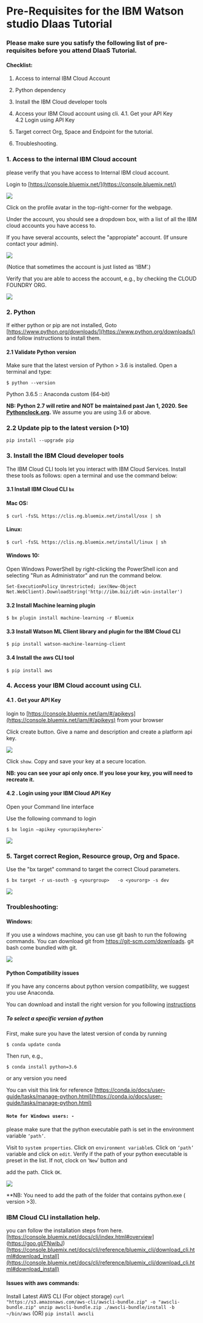 
# Pre-Requisites for the IBM Watson studio Dlaas Tutorial
 
### Please make sure you satisfy the following list of pre- requisites before you attend DlaaS Tutorial.
#### Checklist:
1. Access to internal IBM Cloud Account

2. Python dependency

3. Install the IBM Cloud developer tools

4. Access your IBM Cloud account using cli.
                       4.1. Get your API Key                    
                       4.2  Login using API Key
                       
5. Target correct Org, Space and Endpoint for the tutorial.

6. Troubleshooting.


 
### 1. Access to the internal IBM Cloud account
please verify that you have access to Internal IBM cloud account.

Login to [https://console.bluemix.net/](https://console.bluemix.net/) 

<img src="img/login.png" >

Click on the profile avatar in the top-right-corner for the webpage.

Under the account, you should see a dropdown box, with a list of all the IBM cloud accounts you have access to.

If you have several accounts, select the "appropiate" account. (If unsure contact your admin). 

<img src="img/i2.png" >

(Notice that sometimes the account is just listed as ‘IBM’.)

Verify that you are able to access the account, e.g., by checking the CLOUD FOUNDRY ORG.

<img src="img/i1.png">


### 2. Python
If either python or pip are not installed, Goto [https://www.python.org/downloads/](https://www.python.org/downloads/) 
and follow instructions to install them.

#### 2.1 Validate Python version
Make sure that the latest version of Python > 3.6 is installed. 
Open a terminal and type: 
```
$ python --version
```
Python 3.6.5 :: Anaconda custom (64-bit)

**NB: Python 2.7 will retire and NOT be maintained past Jan 1, 2020. See [Pythonclock.org](https://pythonclock.org/).** 
We assume you are using 3.6 or above.

### 2.2  Update pip to the latest version (>10)
```
pip install --upgrade pip
```


### 3. Install the IBM Cloud developer tools
The IBM Cloud CLI tools let you interact with IBM Cloud Services.
Install these tools as follows: 
 open  a terminal and use the command below:

#### 3.1 Install IBM Cloud CLI `bx`

#### Mac OS: 
```
$ curl -fsSL https://clis.ng.bluemix.net/install/osx | sh
```
#### Linux: 
```
$ curl -fsSL https://clis.ng.bluemix.net/install/linux | sh
```
#### Windows 10: 

Open Windows PowerShell by right-clicking the PowerShell icon and selecting "Run as Administrator" and run the command below.
```
Set-ExecutionPolicy Unrestricted; iex(New-Object Net.WebClient).DownloadString('http://ibm.biz/idt-win-installer')
```
 
#### 3.2 Install Machine learning plugin
```
$ bx plugin install machine-learning -r Bluemix
```

#### 3.3 Install  Watson ML Client   library and plugin  for the IBM  Cloud CLI
```
$ pip install watson-machine-learning-client
```
#### 3.4 Install the aws CLI tool
```
$ pip install aws
```

### 4. Access your IBM Cloud account using CLI.

####  4.1 . Get your API Key
login to [https://console.bluemix.net/iam/#/apikeys](https://console.bluemix.net/iam/#/apikeys) from your browser

Click create button. Give a name and description  and create a platform api key.

 <img src="img/apikey.png">

Click `show`. Copy and save your key at a secure location.

**NB: you can see your api only once. If you lose your key, you will need to recreate it.**
 
#### 4.2 . Login using your IBM Cloud API Key

Open your Command line interface

Use the following command to login
```
$ bx login –apikey <yourapikeyhere>`
```
<img src="img/apikeylogin.png">
 
### 5. Target correct  Region, Resource group, Org and Space.

Use the "bx target" command to target the correct Cloud parameters.
```
$ bx target -r us-south -g <yourgroup>   -o <yourorg> -s dev
```

  <img src="img/v1.png">

 
### Troubleshooting:

#### Windows:
If you use a windows machine, you can use git bash to run the following commands.
You can download git from https://git-scm.com/downloads. 
git bash come bundled with git.

 <img src="img/gitbash.png">

#### Python Compatibility issues
If you have any concerns about python version compatibility, we suggest you use Anaconda.

You can download and install the right version for you following 
[instructions](https://conda.io/docs/user-guide/install/index.html)


##### To select a specific version of python
First, make sure you have the latest version of conda by running
```
$ conda update conda
```
Then run, e.g.,
```
$ conda install python=3.6
```
or any version you need

You can visit this link for reference [https://conda.io/docs/user-guide/tasks/manage-python.html](https://conda.io/docs/user-guide/tasks/manage-python.html)
 
#### `Note for Windows users: - `
 please make sure that the python executable path is set in the environment variable `‘path’`.
 
Visit to `system properties`. 
Click on `environment variable`s.
Click on `‘path’` variable and click on `edit`.
Verify if the path of your python executable is preset in the list. If not, clock on ‘`New`’ button and 

add the path. Click `OK`.

<img src="img/winenv.png">
 
**NB: You need to add the path of the folder that contains python.exe ( version >3).

### IBM Cloud CLI installation help.
you can follow the installation steps from here.
[https://console.bluemix.net/docs/cli/index.html#overview] (https://goo.gl/FNwibJ)
[https://console.bluemix.net/docs/cli/reference/bluemix_cli/download_cli.html#download_install](https://console.bluemix.net/docs/cli/reference/bluemix_cli/download_cli.html#download_install)

#### Issues with aws commands:
Install Latest AWS CLI (For object storage)
`curl "https://s3.amazonaws.com/aws-cli/awscli-bundle.zip" -o "awscli-bundle.zip"
unzip awscli-bundle.zip
./awscli-bundle/install -b ~/bin/aws`
(OR)
`pip install awscli`
